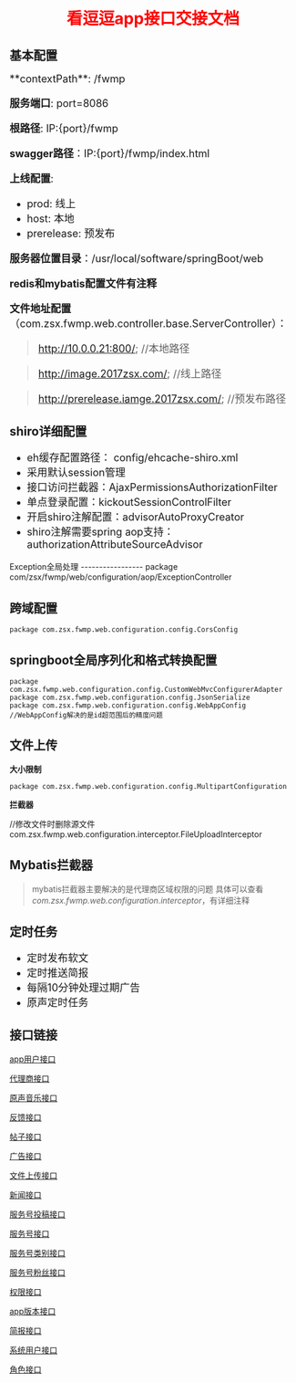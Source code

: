 <h1 align=center><font color=red>看逗逗app接口交接文档</font></h1>

基本配置
-------
<font size=4 >
**contextPath**: /fwmp

**服务端口**: port=8086

**根路径**: IP:{port}/fwmp

**swagger路径**：IP:{port}/fwmp/index.html

**上线配置**: 
	
- prod: 线上
- host: 本地
- prerelease: 预发布

**服务器位置目录**：/usr/local/software/springBoot/web

**redis和mybatis配置文件有注释**

**文件地址配置**（com.zsx.fwmp.web.controller.base.ServerController）：

>http://10.0.0.21:800/;    //本地路径

>http://image.2017zsx.com/;    //线上路径

>http://prerelease.iamge.2017zsx.com/;    //预发布路径

</font>

shiro详细配置
-------------
<font size=4 >

- eh缓存配置路径： config/ehcache-shiro.xml
- 采用默认session管理
- 接口访问拦截器：AjaxPermissionsAuthorizationFilter
- 单点登录配置：kickoutSessionControlFilter
- 开启shiro注解配置：advisorAutoProxyCreator
- shiro注解需要spring aop支持：authorizationAttributeSourceAdvisor

</font>
Exception全局处理
-----------------
	package com/zsx/fwmp/web/configuration/aop/ExceptionController

跨域配置
-------
	package com.zsx.fwmp.web.configuration.config.CorsConfig

springboot全局序列化和格式转换配置
--------------------------------
	package com.zsx.fwmp.web.configuration.config.CustomWebMvcConfigurerAdapter
	package com.zsx.fwmp.web.configuration.config.JsonSerialize
	package com.zsx.fwmp.web.configuration.config.WebAppConfig
	//WebAppConfig解决的是id超范围后的精度问题

文件上传
---------
**大小限制**

	package com.zsx.fwmp.web.configuration.config.MultipartConfiguration

**拦截器**

//修改文件时删除源文件
com.zsx.fwmp.web.configuration.interceptor.FileUploadInterceptor

Mybatis拦截器
-------------

> mybatis拦截器主要解决的是代理商区域权限的问题
> 具体可以查看*com.zsx.fwmp.web.configuration.interceptor*，有详细注释

定时任务
--------

<font size=4 >

- 定时发布软文
- 定时推送简报
- 每隔10分钟处理过期广告
- 原声定时任务

</font>


接口链接
-------

[app用户接口](http://htmlpreview.github.io/?https://github.com/qijiying/markdown/blob/level/%E6%8E%A5%E5%8F%A3%E6%96%87%E6%A1%A3/app%E7%94%A8%E6%88%B7%E6%8E%A5%E5%8F%A3.html)

[代理商接口](http://htmlpreview.github.io/?https://github.com/qijiying/markdown/blob/level/%E6%8E%A5%E5%8F%A3%E6%96%87%E6%A1%A3/%E4%BB%A3%E7%90%86%E5%95%86%E6%8E%A5%E5%8F%A3.html)

[原声音乐接口](http://htmlpreview.github.io/?https://github.com/qijiying/markdown/blob/level/%E6%8E%A5%E5%8F%A3%E6%96%87%E6%A1%A3/%E5%8E%9F%E5%A3%B0%E9%9F%B3%E4%B9%90%E6%8E%A5%E5%8F%A3.html)

[反馈接口](http://htmlpreview.github.io/?https://github.com/qijiying/markdown/blob/level/%E6%8E%A5%E5%8F%A3%E6%96%87%E6%A1%A3/%E5%8F%8D%E9%A6%88%E6%8E%A5%E5%8F%A3.html)

[帖子接口](http://htmlpreview.github.io/?https://github.com/qijiying/markdown/blob/level/%E6%8E%A5%E5%8F%A3%E6%96%87%E6%A1%A3/%E5%B8%96%E5%AD%90%E6%8E%A5%E5%8F%A3.html)

[广告接口](http://htmlpreview.github.io/?https://github.com/qijiying/markdown/blob/level/%E6%8E%A5%E5%8F%A3%E6%96%87%E6%A1%A3/%E5%B9%BF%E5%91%8A%E6%8E%A5%E5%8F%A3.html)

[文件上传接口](http://htmlpreview.github.io/?https://github.com/qijiying/markdown/blob/level/%E6%8E%A5%E5%8F%A3%E6%96%87%E6%A1%A3/%E6%96%87%E4%BB%B6%E4%B8%8A%E4%BC%A0%E6%8E%A5%E5%8F%A3.html)

[新闻接口](http://htmlpreview.github.io/?https://github.com/qijiying/markdown/blob/level/%E6%8E%A5%E5%8F%A3%E6%96%87%E6%A1%A3/%E6%96%B0%E9%97%BB%E6%8E%A5%E5%8F%A3.html)

[服务号投稿接口](http://htmlpreview.github.io/?https://github.com/qijiying/markdown/blob/level/%E6%8E%A5%E5%8F%A3%E6%96%87%E6%A1%A3/%E6%9C%8D%E5%8A%A1%E5%8F%B7%E6%8A%95%E7%A8%BF%E6%8E%A5%E5%8F%A3.html)

[服务号接口](http://htmlpreview.github.io/?https://github.com/qijiying/markdown/blob/level/%E6%8E%A5%E5%8F%A3%E6%96%87%E6%A1%A3/%E6%9C%8D%E5%8A%A1%E5%8F%B7%E6%8E%A5%E5%8F%A3.html)

[服务号类别接口](http://htmlpreview.github.io/?https://github.com/qijiying/markdown/blob/level/%E6%8E%A5%E5%8F%A3%E6%96%87%E6%A1%A3/%E6%9C%8D%E5%8A%A1%E5%8F%B7%E7%B1%BB%E5%88%AB%E6%8E%A5%E5%8F%A3.html)

[服务号粉丝接口](http://htmlpreview.github.io/?https://github.com/qijiying/markdown/blob/level/%E6%8E%A5%E5%8F%A3%E6%96%87%E6%A1%A3/%E6%9C%8D%E5%8A%A1%E5%8F%B7%E7%B2%89%E4%B8%9D%E6%8E%A5%E5%8F%A3.html)

[权限接口](http://htmlpreview.github.io/?https://github.com/qijiying/markdown/blob/level/%E6%8E%A5%E5%8F%A3%E6%96%87%E6%A1%A3/%E6%9D%83%E9%99%90%E6%8E%A5%E5%8F%A3.html)

[app版本接口](http://htmlpreview.github.io/?https://github.com/qijiying/markdown/blob/level/%E6%8E%A5%E5%8F%A3%E6%96%87%E6%A1%A3/%E7%89%88%E6%9C%AC%E6%8E%A5%E5%8F%A3.html)

[简报接口](http://htmlpreview.github.io/?https://github.com/qijiying/markdown/blob/level/%E6%8E%A5%E5%8F%A3%E6%96%87%E6%A1%A3/%E7%AE%80%E6%8A%A5%E6%8E%A5%E5%8F%A3.html)

[系统用户接口](http://htmlpreview.github.io/?https://github.com/qijiying/markdown/blob/level/%E6%8E%A5%E5%8F%A3%E6%96%87%E6%A1%A3/%E7%AE%80%E6%8A%A5%E6%8E%A5%E5%8F%A3.html)

[角色接口](http://htmlpreview.github.io/?https://github.com/qijiying/markdown/blob/level/%E6%8E%A5%E5%8F%A3%E6%96%87%E6%A1%A3/%E8%A7%92%E8%89%B2%E6%8E%A5%E5%8F%A3.html)











